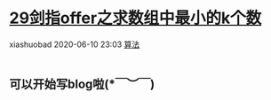 <div class="blog-article">
    <h1><a href="p.html?p=\算法\202006102303" class="title">29剑指offer之求数组中最小的k个数</a></h1>
    <span class="author">xiashuobad</span>
    <span class="time">2020-06-10 23:03</span>
    <span><a href="tags.html?t=算法" class="tag">算法</a></span>
    </div>
<br/>

## 可以开始写blog啦(*￣︶￣)